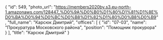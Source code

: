 {
    "id": 549,
    "photo_url": "https://members2020by.s3.eu-north-1.amazonaws.com/128447_%D0%9A%D0%B0%D1%80%D1%81%D1%8E%D0%BA%D0%94%D0%BC%D0%B8%D1%82%D1%80%D0%B8%D0%B9",
    "full_name": "Карсюк Дмитрий",
    "offices": [
        {
            "id": "07-03",
            "name": "Прокуратура Московского района",
            "position": "Помощник прокурора"
        }
    ],
    "title": "Карсюк Дмитрий"
}